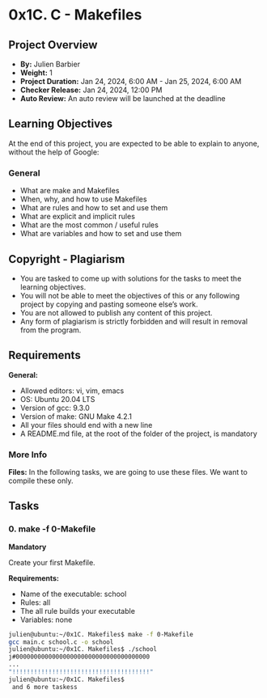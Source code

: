 # 0x1C. C - Makefiles

## Project Overview

- **By:** Julien Barbier
- **Weight:** 1
- **Project Duration:** Jan 24, 2024, 6:00 AM - Jan 25, 2024, 6:00 AM
- **Checker Release:** Jan 24, 2024, 12:00 PM
- **Auto Review:** An auto review will be launched at the deadline

## Learning Objectives

At the end of this project, you are expected to be able to explain to anyone, without the help of Google:

### General
- What are make and Makefiles
- When, why, and how to use Makefiles
- What are rules and how to set and use them
- What are explicit and implicit rules
- What are the most common / useful rules
- What are variables and how to set and use them

## Copyright - Plagiarism

- You are tasked to come up with solutions for the tasks to meet the learning objectives.
- You will not be able to meet the objectives of this or any following project by copying and pasting someone else’s work.
- You are not allowed to publish any content of this project.
- Any form of plagiarism is strictly forbidden and will result in removal from the program.

## Requirements

**General:**
- Allowed editors: vi, vim, emacs
- OS: Ubuntu 20.04 LTS
- Version of gcc: 9.3.0
- Version of make: GNU Make 4.2.1
- All your files should end with a new line
- A README.md file, at the root of the folder of the project, is mandatory

### More Info

**Files:**
In the following tasks, we are going to use these files. We want to compile these only.

## Tasks

### 0. make -f 0-Makefile

**Mandatory**

Create your first Makefile.

**Requirements:**
- Name of the executable: school
- Rules: all
- The all rule builds your executable
- Variables: none

```bash
julien@ubuntu:~/0x1C. Makefiles$ make -f 0-Makefile
gcc main.c school.c -o school
julien@ubuntu:~/0x1C. Makefiles$ ./school
j#0000000000000000000000000000000000000
...
"!!!!!!!!!!!!!!!!!!!!!!!!!!!!!!!!!!!!!!"
julien@ubuntu:~/0x1C. Makefiles$
 and 6 more taskess
